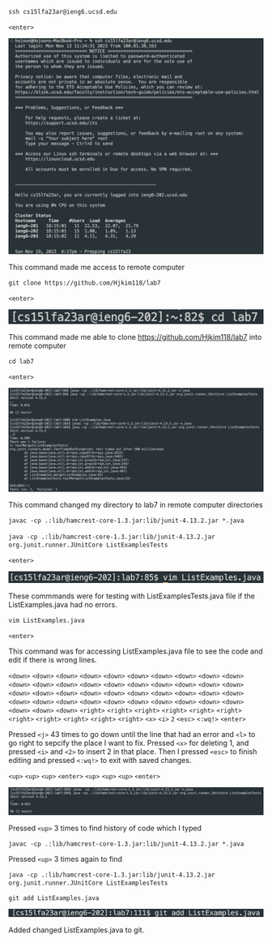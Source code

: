 ```
ssh cs15lfa23ar@ieng6.ucsd.edu 
```
`<enter>`

![Image](lab4_1.png)

This command made me access to remote computer

```
git clone https://github.com/Hjkim118/lab7 
```
`<enter>`

![Image](lab4_2.png)

This command made me able to clone https://github.com/Hjkim118/lab7 into remote computer

```
cd lab7
```
`<enter>`

![Image](lab4_3.png)

This command changed my directory to lab7 in remote computer directories

```
javac -cp .:lib/hamcrest-core-1.3.jar:lib/junit-4.13.2.jar *.java

java -cp .:lib/hamcrest-core-1.3.jar:lib/junit-4.13.2.jar org.junit.runner.JUnitCore ListExamplesTests
```
`<enter>`

![Image](lab4_4.png)

These commmands were for testing with ListExamplesTests.java file if the ListExamples.java had no errors.

```
vim ListExamples.java
```
`<enter>`

This command was for accessing ListExamples.java file to see the code and edit if there is wrong lines.

`<down>` `<down>` `<down>` `<down>` `<down>` `<down>` `<down>` `<down>` `<down>` `<down>` `<down>` `<down>` `<down>` `<down>` `<down>` `<down>` `<down>` `<down>` `<down>` `<down>` `<down>` `<down>` `<down>` `<down>` `<down>` `<down>` `<down>` `<down>` `<down>` `<down>` `<down>` `<down>` `<down>` `<down>` `<down>` `<down>` `<down>` `<down>` `<down>` `<down>` `<down>` `<down>` `<down>` 
`<right>` `<right>` `<right>` `<right>` `<right>` `<right>` `<right>` `<right>` `<right>` `<right>` `<right>` 
`<x>` `<i>` `2` `<esc>` `<:wq!>` 
`<enter>`

Pressed `<j>` 43 times to go down until the line that had an error and `<l>` to go right to sepcify the place I want to fix. Pressed `<x>` for deleting 1, and pressed `<i>` and `<2>` to insert 2 in that place.
Then I pressed `<esc>` to finish editing and pressed `<:wq!>` to exit with saved changes.




`<up>` `<up>` `<up>` `<enter>`
`<up>` `<up>` `<up>` `<enter>` 

![Image](lab4_5.png)

Pressed `<up>` 3 times to find history of code which I typed 
```
javac -cp .:lib/hamcrest-core-1.3.jar:lib/junit-4.13.2.jar *.java
```
Pressed `<up>` 3 times again to find 
```
java -cp .:lib/hamcrest-core-1.3.jar:lib/junit-4.13.2.jar org.junit.runner.JUnitCore ListExamplesTests
```

```
git add ListExamples.java
```

![Image](lab4_6.png)

Added changed ListExamples.java to git.
